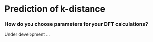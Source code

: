 # Prediction of k-distance
### How do you choose parameters for your DFT calculations?

Under development ...
